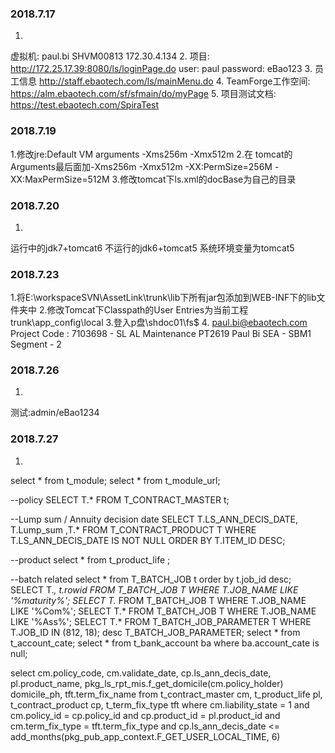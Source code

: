### 2018.7.17
1. 
虚拟机:  paul.bi	    SHVM00813	172.30.4.134
2.
项目:
http://172.25.17.39:8080/ls/loginPage.do
user:                      paul
password:           eBao123
3.
员工信息   http://staff.ebaotech.com/ls/mainMenu.do
4.
TeamForge工作空间:    https://alm.ebaotech.com/sf/sfmain/do/myPage 
5.
项目测试文档:     https://test.ebaotech.com/SpiraTest

### 2018.7.19
1.修改jre:Default VM arguments  -Xms256m -Xmx512m
2.在 tomcat的Arguments最后面加-Xms256m -Xmx512m -XX:PermSize=256M -XX:MaxPermSize=512M
3.修改tomcat下ls.xml的docBase为自己的目录
### 2018.7.20
1.
运行中的jdk7+tomcat6
不运行的jdk6+tomcat5
系统环境变量为tomcat5
### 2018.7.23
1.将E:\workspaceSVN\AssetLink\trunk\lib下所有jar包添加到WEB-INF下的lib文件夹中
2.修改Tomcat下Classpath的User Entries为当前工程trunk\app_config\local
3.登入p盘\\shdoc01\fs$
4. paul.bi@ebaotech.com
   Project Code : 7103698 - SL AL Maintenance
PT2619	Paul Bi	SEA - SBM1 Segment - 2

### 2018.7.26
1.
测试:admin/eBao1234

### 2018.7.27
1.
select * from t_module;
select * from t_module_url;

--policy
SELECT T.* FROM T_CONTRACT_MASTER t;

--Lump sum / Annuity decision date
SELECT T.LS_ANN_DECIS_DATE, T.Lump_sum ,T.*
  FROM T_CONTRACT_PRODUCT T
 WHERE T.LS_ANN_DECIS_DATE IS NOT NULL
 ORDER BY T.ITEM_ID DESC;

--product
select * from t_product_life ;

--batch related
select * from T_BATCH_JOB t order by t.job_id desc;
SELECT T.*, t.rowid FROM T_BATCH_JOB T WHERE T.JOB_NAME LIKE '%maturity%';
SELECT T.* FROM T_BATCH_JOB T WHERE T.JOB_NAME LIKE '%Com%';
SELECT T.* FROM T_BATCH_JOB T WHERE T.JOB_NAME LIKE '%Ass%';
SELECT T.* FROM T_BATCH_JOB_PARAMETER T WHERE T.JOB_ID IN (812, 18);
desc T_BATCH_JOB_PARAMETER;
select * from t_account_cate;
select * from t_bank_account ba where ba.account_cate is null;

select cm.policy_code,
       cm.validate_date,
       cp.ls_ann_decis_date,
       pl.product_name,
       pkg_ls_rpt_mis.f_get_domicile(cm.policy_holder) domicile_ph,
       tft.term_fix_name
  from t_contract_master  cm,
       t_product_life     pl,
       t_contract_product cp,
       t_term_fix_type    tft
 where cm.liability_state = 1
   and cm.policy_id = cp.policy_id
   and cp.product_id = pl.product_id
   and cm.term_fix_type = tft.term_fix_type
   and cp.ls_ann_decis_date <=
       add_months(pkg_pub_app_context.F_GET_USER_LOCAL_TIME, 6)
